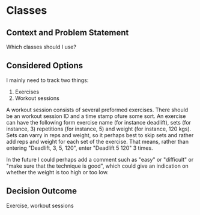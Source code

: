 # Classes

## Context and Problem Statement

Which classes should I use?

## Considered Options

I mainly need to track two things:

1. Exercises
2. Workout sessions

A workout session consists of several preformed exercises. There should be an workout session
ID and a time stamp ofure some sort.
An exercise can have the following form exercise name (for instance deadlift), sets (for instance, 3)
repetitions (for instance, 5) and weight (for instance, 120 kgs).
Sets can varry in reps and weight, so it perhaps best to skip sets and rather add reps and weight for each set of the exercise.
That means, rather than entering "Deadlift, 3, 5, 120", enter "Deadlift 5 120" 3 times.

 In the future I could perhaps add a comment such as "easy" or "difficult" or "make sure that the technique is good", which could give an indication on whether the weight is too high or too low.

## Decision Outcome

Exercise, workout sessions
